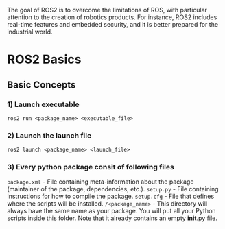 The goal of ROS2 is to overcome the limitations of ROS, with particular attention to the creation of robotics products.
For instance, ROS2 includes real-time features and embedded security, and it is better prepared for the industrial world.

# ROS2 Basics #
## Basic Concepts ##
### 1) Launch executable ###
```ros2 run <package_name> <executable_file>```
### 2) Launch the launch file ###
```ros2 launch <package_name> <launch_file>```
### 3) Every python package consit of following files ###
```package.xml``` - File containing meta-information about the package (maintainer of the package, dependencies, etc.).
```setup.py``` - File containing instructions for how to compile the package.
```setup.cfg``` - File that defines where the scripts will be installed.
```/<package_name>``` - This directory will always have the same name as your package. You will put all your Python scripts inside this folder. Note that it already contains an empty __init__.py file.
